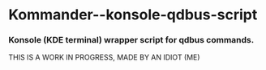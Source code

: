 # Kommander--konsole-qdbus-script
### Konsole (KDE terminal) wrapper script for qdbus commands.

THIS IS A WORK IN PROGRESS, MADE BY AN IDIOT (ME)
